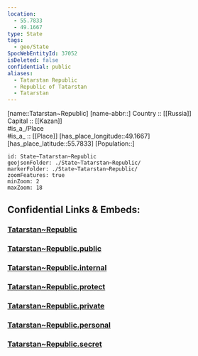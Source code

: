 ```yaml
---
location:
  - 55.7833
  - 49.1667
type: State
tags:
  - geo/State
SpocWebEntityId: 37052
isDeleted: false
confidential: public
aliases:
  - Tatarstan Republic
  - Republic of Tatarstan 
  - Tatarstan 
---
```

[name::Tatarstan~Republic] 
[name-abbr::] 
Country :: [[Russia]]  
Capital :: [[Kazan]]  
#is_a_/Place  
#is_a_ :: [[Place]] 
[has_place_longitude::49.1667] 
[has_place_latitude::55.7833] 
[Population::] 



```leaflet
id: State~Tatarstan~Republic
geojsonFolder: ./State~Tatarstan~Republic/
markerFolder: ./State~Tatarstan~Republic/
zoomFeatures: true 
minZoom: 2 
maxZoom: 18
```


## Confidential Links & Embeds: 

### [Tatarstan~Republic](/_Standards/Earth/Continent/Europe/Europe~East/Russia/Russia~Volga/Tatarstan~Republic.md) 

### [Tatarstan~Republic.public](/_public/Earth/Continent/Europe/Europe~East/Russia/Russia~Volga/Tatarstan~Republic.public.md) 

### [Tatarstan~Republic.internal](/_internal/Earth/Continent/Europe/Europe~East/Russia/Russia~Volga/Tatarstan~Republic.internal.md) 

### [Tatarstan~Republic.protect](/_protect/Earth/Continent/Europe/Europe~East/Russia/Russia~Volga/Tatarstan~Republic.protect.md) 

### [Tatarstan~Republic.private](/_private/Earth/Continent/Europe/Europe~East/Russia/Russia~Volga/Tatarstan~Republic.private.md) 

### [Tatarstan~Republic.personal](/_personal/Earth/Continent/Europe/Europe~East/Russia/Russia~Volga/Tatarstan~Republic.personal.md) 

### [Tatarstan~Republic.secret](/_secret/Earth/Continent/Europe/Europe~East/Russia/Russia~Volga/Tatarstan~Republic.secret.md)

